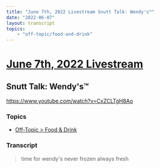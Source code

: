 ```yaml
---
title: "June 7th, 2022 Livestream Snutt Talk: Wendy's™"
date: "2022-06-07"
layout: transcript
topics:
    - "off-topic/food-and-drink"
---
```

# [June 7th, 2022 Livestream](../2022-06-07.md)
## Snutt Talk: Wendy's™
https://www.youtube.com/watch?v=CxZCLTgH8Ao

### Topics
* [Off-Topic > Food & Drink](../topics/off-topic/food-and-drink.md)

### Transcript

> time for wendy's never frozen always fresh
